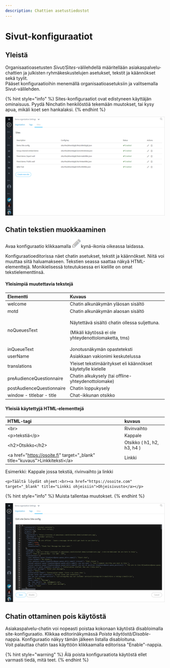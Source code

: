 ```yaml
---
description: Chattien asetustiedostot
---
```


# Sivut-konfiguraatiot

## Yleistä <a id="yleista"></a>

Organisaatioasetusten _Sivut/Sites_-välilehdellä määritellään asiakaspalvelu-chattien ja julkisten ryhmäkeskustelujen asetukset, tekstit ja käännökset sekä tyylit.  
Pääset konfiguraatioihin menemällä organisaatioasetuksiin ja valitsemalla Sivut-välilehden.

{% hint style="info" %}
Sites-konfiguraatiot ovat edistyneen käyttäjän ominaisuus. Pyydä Ninchatin henkilöstöä tekemään muutokset, tai kysy apua, mikäli koet sen hankalaksi.
{% endhint %}

![](../.gitbook/assets/organization-sites.png)

## Chatin tekstien muokkaaminen

Avaa konfiguraatio klikkaamalla ![](../.gitbook/assets/pen-edit-icon.png)kynä-ikonia oikeassa laidassa.

Konfiguraatioeditorissa näet chatin asetukset, tekstit ja käännökset. Niitä voi muuttaa siitä haluamakseen. Tekstien seassa saattaa näkyä HTML-elementtejä. Monikielisessä toteutuksessa eri kielille on omat tekstielementtinsä.

#### Yleisimpiä muutettavia tekstejä

<table>
  <thead>
    <tr>
      <th style="text-align:left">Elementti</th>
      <th style="text-align:left">Kuvaus</th>
    </tr>
  </thead>
  <tbody>
    <tr>
      <td style="text-align:left">welcome</td>
      <td style="text-align:left">Chatin alkun&#xE4;kym&#xE4;n yl&#xE4;osan sis&#xE4;lt&#xF6;</td>
    </tr>
    <tr>
      <td style="text-align:left">motd</td>
      <td style="text-align:left">Chatin alkun&#xE4;kym&#xE4;n alaosan sis&#xE4;lt&#xF6;</td>
    </tr>
    <tr>
      <td style="text-align:left">noQueuesText</td>
      <td style="text-align:left">
        <p>N&#xE4;ytett&#xE4;v&#xE4; sis&#xE4;lt&#xF6; chatin ollessa suljettuna.</p>
        <p>(Mik&#xE4;li k&#xE4;yt&#xF6;ss&#xE4; ei ole yhteydenottolomaketta, tms)</p>
      </td>
    </tr>
    <tr>
      <td style="text-align:left">inQueueText</td>
      <td style="text-align:left">Jonotusn&#xE4;kym&#xE4;n opasteteksti</td>
    </tr>
    <tr>
      <td style="text-align:left">userName</td>
      <td style="text-align:left">Asiakkaan vakionimi keskutelussa</td>
    </tr>
    <tr>
      <td style="text-align:left">translations</td>
      <td style="text-align:left">Yleiset tekstim&#xE4;&#xE4;ritykset eli k&#xE4;&#xE4;nn&#xF6;kset k&#xE4;ytetylle
        kielelle</td>
    </tr>
    <tr>
      <td style="text-align:left">preAudienceQuestionnaire</td>
      <td style="text-align:left">Chatin alkukysely (tai offline-yhteydenottolomake)</td>
    </tr>
    <tr>
      <td style="text-align:left">postAudienceQuestionnaire</td>
      <td style="text-align:left">Chatin loppukysely</td>
    </tr>
    <tr>
      <td style="text-align:left">window - titlebar - title</td>
      <td style="text-align:left">Chat-ikkunan otsikko</td>
    </tr>
  </tbody>
</table>

#### Yleisiä käytettyjä HTML-elementtejä <a id="yleisia-kaytettyja-html-elementteja"></a>

| HTML-tagi | kuvaus |
| :--- | :--- |
| &lt;br&gt; | Rivinvaihto |
| &lt;p&gt;tekstiä&lt;/p&gt; | Kappale |
| &lt;h2&gt;Otsikko&lt;/h2&gt; | Otsikko \( h1, h2, h3, h4 \) |
|  &lt;a href="https://osoite.fi" target="\_blank" title="kuvaus"&gt;Linkkiteksti&lt;/a&gt; | Linkki |

Esimerkki: Kappale jossa tekstiä, rivinvaihto ja linkki

```markup
<p>Täältä löydät ohjeet:<br><a href="https://osoite.com" target="_blank" title="Linkki ohjeisiin">Ohjeisivusto</a></p>
```

{% hint style="info" %}
Muista tallentaa muutokset. 
{% endhint %}

![](../.gitbook/assets/organization-sites-1.png)

## Chatin ottaminen pois käytöstä <a id="chatin-ottaminen-pois-kaeytosta"></a>

Asiakaspalvelu-chatin voi nopeasti poistaa kokonaan käytöstä disabloimalla site-konfiguraatio. Klikkaa editorinäkymässä _Poista käytöstä/Disable_-nappia. Konfiguraatio näkyy tämän jälkeen listalla disabloituna.  
Voit palauttaa chatin taas käyttöön klikkaamalla editorissa "Enable"-nappia.

{% hint style="warning" %}
Älä poista konfiguraatiota käytöstä ellet varmasti tiedä, mitä teet.
{% endhint %}

